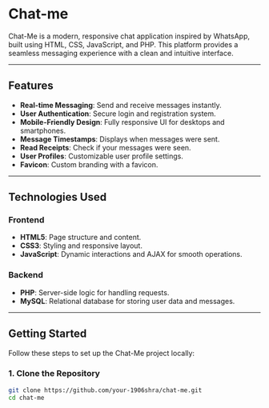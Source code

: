 # Chat-me



Chat-Me is a modern, responsive chat application inspired by WhatsApp, built using HTML, CSS, JavaScript, and PHP. This platform provides a seamless messaging experience with a clean and intuitive interface.


---

## **Features**

- **Real-time Messaging**: Send and receive messages instantly.
- **User Authentication**: Secure login and registration system.
- **Mobile-Friendly Design**: Fully responsive UI for desktops and smartphones.
- **Message Timestamps**: Displays when messages were sent.
- **Read Receipts**: Check if your messages were seen.
- **User Profiles**: Customizable user profile settings.
- **Favicon**: Custom branding with a favicon.

---

## **Technologies Used**

### **Frontend**
- **HTML5**: Page structure and content.
- **CSS3**: Styling and responsive layout.
- **JavaScript**: Dynamic interactions and AJAX for smooth operations.

### **Backend**
- **PHP**: Server-side logic for handling requests.
- **MySQL**: Relational database for storing user data and messages.

---

## **Getting Started**

Follow these steps to set up the Chat-Me project locally:

### **1. Clone the Repository**
```bash
git clone https://github.com/your-1906shra/chat-me.git
cd chat-me





